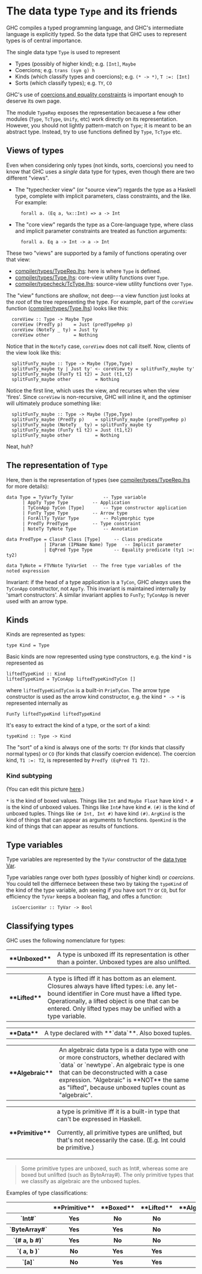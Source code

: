 


# The data type `Type` and its friends



GHC compiles a typed programming language, and GHC's intermediate language is explicitly typed.  So the data type that GHC uses to represent types is of central importance.



The single data type `Type` is used to represent


- Types (possibly of higher kind); e.g. `[Int]`, `Maybe`
- Coercions; e.g. `trans (sym g) h`
- Kinds (which classify types and coercions); e.g. `(* -> *)`, `T :=: [Int]`
- Sorts (which classify types); e.g. `TY`, `CO`


GHC's use of [coercions and equality constraints](commentary/compiler/fc) is important enough to deserve its own page.



The module `TypeRep` exposes the representation becauese a few other modules (`Type`, `TcType`, `Unify`, etc) work directly on its representation.  However, you should not lightly pattern-match on `Type`; it is meant to be an abstract type.  Instead, try to use functions defined by `Type`, `TcType` etc.


## Views of types



Even when considering only types (not kinds, sorts, coercions) you need to know that GHC uses a *single* data type for types, even though there are two different "views".  


- The "typechecker view" (or "source view") regards the type as a Haskell type, complete with implicit parameters, class constraints, and the like.  For example:

  ```wiki
    forall a. (Eq a, %x::Int) => a -> Int
  ```
- The "core view" regards the type as a Core-language type, where class and implicit parameter constraints are treated as function arguments:

  ```wiki
    forall a. Eq a -> Int -> a -> Int
  ```


These two "views" are supported by a family of functions operating over that view:


- [compiler/types/TypeRep.lhs](/trac/ghc/browser/ghc/compiler/types/TypeRep.lhs): here is where `Type` is defined.
- [compiler/types/Type.lhs](/trac/ghc/browser/ghc/compiler/types/Type.lhs): core-view utility functions over `Type`.
- [compiler/typecheck/TcType.lhs](/trac/ghc/browser/ghc/compiler/typecheck/TcType.lhs): source-view utility functions over `Type`.


The "view" functions are *shallow*, not deep---a view function just looks at the *root* of the tree representing the type.  For example, part of the `coreView` function ([compiler/types/Type.lhs](/trac/ghc/browser/ghc/compiler/types/Type.lhs)) looks like this:


```wiki
  coreView :: Type -> Maybe Type
  coreView (PredTy p)    = Just (predTypeRep p)
  coreView (NoteTy _ ty) = Just ty
  coreView other         = Nothing
```


Notice that in the `NoteTy` case, `coreView` does not call itself.  Now, clients of the view look like this:


```wiki
  splitFunTy_maybe :: Type -> Maybe (Type,Type)
  splitFunTy_maybe ty | Just ty' <- coreView ty = splitFunTy_maybe ty'
  splitFunTy_maybe (FunTy t1 t2) = Just (t1,t2)
  splitFunTy_maybe other         = Nothing
```


Notice the first line, which uses the view, and recurses when the view 'fires'.  Since `coreView` is non-recursive, GHC will inline it, and the optimiser will ultimately produce something like:


```wiki
  splitFunTy_maybe :: Type -> Maybe (Type,Type)
  splitFunTy_maybe (PredTy p)    = splitFunTy_maybe (predTypeRep p)
  splitFunTy_maybe (NoteTy _ ty) = splitFunTy_maybe ty
  splitFunTy_maybe (FunTy t1 t2) = Just (t1,t2)
  splitFunTy_maybe other         = Nothing
```


Neat, huh?


## The representation of `Type`



Here, then is the representation of types (see [compiler/types/TypeRep.lhs](/trac/ghc/browser/ghc/compiler/types/TypeRep.lhs) for more details):


```wiki
data Type = TyVarTy TyVar			-- Type variable
  	  | AppTy Type Type			-- Application
  	  | TyConApp TyCon [Type]		-- Type constructor application
  	  | FunTy Type Type			-- Arrow type
  	  | ForAllTy TyVar Type			-- Polymorphic type
  	  | PredTy PredType			-- Type constraint
  	  | NoteTy TyNote Type			-- Annotation

data PredType = ClassP Class [Type]		-- Class predicate
              | IParam (IPName Name) Type	-- Implicit parameter
              | EqPred Type Type		-- Equality predicate (ty1 :=: ty2)

data TyNote = FTVNote TyVarSet	-- The free type variables of the noted expression
```


Invariant: if the head of a type application is a `TyCon`, GHC *always* uses the `TyConApp` constructor, not `AppTy`.
This invariant is maintained internally by 'smart constructors'.
A similar invariant applies to `FunTy`; `TyConApp` is never used with an arrow type.


## Kinds



Kinds are represented as types:


```wiki
type Kind = Type
```


Basic kinds are now
represented using type constructors, e.g. the kind `*` is represented as


```wiki
liftedTypeKind :: Kind
liftedTypeKind = TyConApp liftedTypeKindTyCon []
```


where `liftedTypeKindTyCon` is a built-in `PrimTyCon`.  The arrow type
constructor is used as the arrow kind constructor, e.g. the kind `* -> *` 
is represented internally as


```wiki
FunTy liftedTypeKind liftedTypeKind
```


It's easy to extract the kind of a type, or the sort of a kind:


```wiki
typeKind :: Type -> Kind
```


The "sort" of a kind is always one of the
sorts: `TY` (for kinds that classify normal types) or `CO` (for kinds that
classify coercion evidence).  The coercion kind, `T1 :=: T2`, is
represented by `PredTy (EqPred T1 T2)`.


### Kind subtyping



[](https://docs.google.com/drawings/pub?id=1M5yBP8iAWTgqdI3oG1UNnYihVlipnvvk2vLInAFxtNM&w=359&h=229)



(You can edit this picture [
here](https://docs.google.com/drawings/d/1M5yBP8iAWTgqdI3oG1UNnYihVlipnvvk2vLInAFxtNM/edit?hl=en_GB).)



`*` is the kind of boxed values. Things like `Int` and `Maybe Float` have kind `*`.
`#` is the kind of unboxed values. Things like `Int#` have kind `#`.
`(#)` is the kind of unboxed tuples. Things like `(# Int, Int #)` have kind `(#)`.
`ArgKind` is the kind of things that can appear as arguments to functions.
`OpenKind` is the kind of things that can appear as results of functions.


## Type variables



Type variables are represented by the `TyVar` constructor of the [data type Var](commentary/compiler/entity-types).  



Type variables range over both *types* (possibly of higher kind) or *coercions*.  You could tell the differnece between these two by taking the `typeKind` of the kind of the type variable, adn seeing if you have sort `TY` or `CO`, but for efficiency the `TyVar` keeps a boolean flag, and offes a function:


```wiki
  isCoercionVar :: TyVar -> Bool
```


 


## Classifying types



GHC uses the following nomenclature for types:


<table><tr><th>**Unboxed**</th>
<td>A type is unboxed iff its representation is other than a pointer. Unboxed types are also unlifted.
</td></tr></table>


<table><tr><th>**Lifted**</th>
<td>A type is lifted iff it has bottom as an element. Closures always have lifted types:  i.e. any let-bound identifier in Core must have a lifted type.  Operationally, a lifted object is one that can be entered. Only lifted types may be unified with a type variable.
</td></tr></table>


<table><tr><th>**Data**</th>
<td>A type declared with **`data`**.  Also boxed tuples.
</td></tr></table>


<table><tr><th>**Algebraic**</th>
<td>An algebraic data type is a data type with one or more constructors, whether declared with `data` or `newtype`.   An algebraic type is one that can be deconstructed        with a case expression.  "Algebraic" is **NOT** the same as "lifted",  because unboxed tuples count as "algebraic".
</td></tr></table>


<table><tr><th>**Primitive**</th>
<td>a type is primitive iff it is a built-in type that can't be expressed        in Haskell.
  
Currently, all primitive types are unlifted, but that's not necessarily the case.  (E.g. Int could be primitive.)
</td></tr></table>


>
>
> Some primitive types are unboxed, such as Int\#, whereas some are boxed but unlifted (such as ByteArray\#).  The only primitive types that we classify as algebraic are the unboxed tuples.
>
>


Examples of type classifications:


<table><tr><th>          </th>
<th> **Primitive** </th>
<th>        **Boxed**        </th>
<th> **Lifted** </th>
<th> **Algebraic**  
</th></tr>
<tr><th> `Int#`        </th>
<th> Yes             </th>
<th> No        </th>
<th> No          </th>
<th> No                
</th></tr>
<tr><th> `ByteArray#`        </th>
<th> Yes             </th>
<th> Yes        </th>
<th> No          </th>
<th> No                
</th></tr>
<tr><th> `(# a, b #)`        </th>
<th> Yes             </th>
<th> No        </th>
<th> No          </th>
<th> Yes        
</th></tr>
<tr><th> `(  a, b  )`        </th>
<th> No             </th>
<th> Yes        </th>
<th> Yes          </th>
<th> Yes        
</th></tr>
<tr><th> `[a]`        </th>
<th> No             </th>
<th> Yes        </th>
<th> Yes          </th>
<th> Yes        
</th></tr></table>


